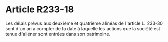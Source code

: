 # Article R233-18

Les délais prévus aux deuxième et quatrième alinéas de l'article L. 233-30 sont d'un an à compter de la date à laquelle les actions que la société est tenue d'aliéner sont entrées dans son patrimoine.
